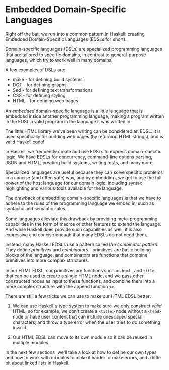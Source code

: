 # Embedded Domain-Specific Languages

Right off the bat, we run into a common pattern in Haskell: creating
Embedded Domain-Specific Languages (EDSLs for short).

Domain-specific languages (DSLs) are specialized programming languages that are
tailored to specific domains, in contrast to general-purpose languages,
which try to work well in many domains.

A few examples of DSLs are:

- make - for defining build systems
- DOT - for defining graphs
- Sed - for defining text transformations
- CSS - for defining styling
- HTML - for defining web pages

An *embedded* domain-specific language is a little language that is
embedded inside another programming language, making a program written in
the EDSL a valid program in the language it was written in.

The little HTML library we've been writing can be considered an EDSL.
It is used specifically for building web pages (by returning HTML strings),
and is valid Haskell code!

In Haskell, we frequently create and use EDSLs to express domain-specific
logic. We have EDSLs for concurrency, command-line options parsing, JSON and HTML,
creating build systems, writing tests, and many more.

Specialized languages are useful because they can solve specific problems in
a concise (and often safe) way, and by embedding, we get to use the full power of
the host language for our domain logic, including syntax highlighting and
various tools available for the language.

The drawback of embedding domain-specific languages is that we have to adhere to
the rules of the programming language we embed in, such as syntactic and semantic rules.

Some languages alleviate this drawback by providing meta-programming capabilities
in the form of macros or other features to extend the language.
And while Haskell does provide such capabilities as well, it is also expressive and concise
enough that many EDSLs do not need them.

Instead, many Haskell EDSLs use a pattern called _the combinator pattern_:
They define *primitives* and *combinators* -
primitives are basic building blocks of the language,
and combinators are functions that combine primitives into more complex structures.

In our HTML EDSL, our primitives are functions such as `html_` and `title_`
that can be used to create a single HTML node, and we pass other
constructed nodes as input to these functions, and combine them into a more complex
structure with the append function `<>`.

There are still a few tricks we can use to make our HTML EDSL better:

1. We can use Haskell's type system to make sure we only construct *valid*
   HTML, so for example, we don't create a `<title>` node
   without a `<head>` node or have user content that 
   can include unescaped special characters,
   and throw a type error when the user tries to do something invalid.

2. Our HTML EDSL can move to its own module so it can be reused in multiple modules.

In the next few sections, we'll take a look at how to define our own types and
how to work with modules to make it harder to make errors, and a little bit
about linked lists in Haskell.
